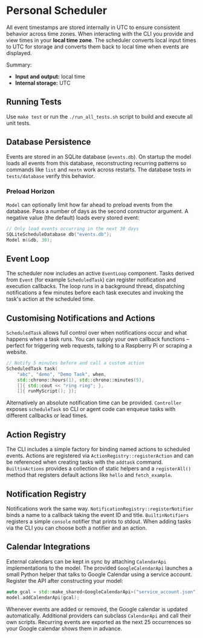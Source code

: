 # Personal Scheduler

All event timestamps are stored internally in UTC to ensure consistent
behavior across time zones. When interacting with the CLI you provide and
view times in your **local time zone**. The scheduler converts local input
times to UTC for storage and converts them back to local time when events
are displayed.

Summary:
- **Input and output:** local time
- **Internal storage:** UTC

## Running Tests

Use `make test` or run the `./run_all_tests.sh` script to build and execute all unit tests.

## Database Persistence

Events are stored in an SQLite database (`events.db`). On startup the model
loads all events from this database, reconstructing recurring patterns so
commands like `list` and `nextn` work across restarts. The database tests in
`tests/database` verify this behavior.

### Preload Horizon

`Model` can optionally limit how far ahead to preload events from the database.
Pass a number of days as the second constructor argument. A negative value (the
default) loads every stored event:

```cpp
// Only load events occurring in the next 30 days
SQLiteScheduleDatabase db("events.db");
Model m(&db, 30);
```

## Event Loop

The scheduler now includes an active `EventLoop` component. Tasks derived from
`Event` (for example `ScheduledTask`) can register notification and execution
callbacks. The loop runs in a background thread, dispatching notifications a
few minutes before each task executes and invoking the task's action at the
scheduled time.

## Customising Notifications and Actions

`ScheduledTask` allows full control over when notifications occur and what
happens when a task runs. You can supply your own callback functions – perfect
for triggering web requests, talking to a Raspberry Pi or scraping a website.

```cpp
// Notify 5 minutes before and call a custom action
ScheduledTask task(
    "abc", "demo", "Demo Task", when,
    std::chrono::hours(1), std::chrono::minutes(5),
    []{ std::cout << "ring ring"; },
    []{ runMyScript(); });
```

Alternatively an absolute notification time can be provided. `Controller`
exposes `scheduleTask` so CLI or agent code can enqueue tasks with different
callbacks or lead times.

## Action Registry

The CLI includes a simple factory for binding named actions to scheduled
events. Actions are registered via `ActionRegistry::registerAction` and can be
referenced when creating tasks with the `addtask` command. `BuiltinActions`
provides a collection of static helpers and a `registerAll()` method that
registers default actions like `hello` and `fetch_example`.

## Notification Registry

Notifications work the same way. `NotificationRegistry::registerNotifier` binds
a name to a callback taking the event ID and title. `BuiltinNotifiers` registers
a simple `console` notifier that prints to stdout. When adding tasks via the CLI
you can choose both a notifier and an action.

## Calendar Integrations

External calendars can be kept in sync by attaching `CalendarApi` implementations to the model. The provided `GoogleCalendarApi` launches a small Python helper that talks to Google Calendar using a service account. Register the API after constructing your model:

```cpp
auto gcal = std::make_shared<GoogleCalendarApi>("service_account.json");
model.addCalendarApi(gcal);
```

Whenever events are added or removed, the Google calendar is updated automatically. Additional providers can subclass `CalendarApi` and call their own scripts.
Recurring events are exported as the next 25 occurrences so your Google calendar shows them in advance.
